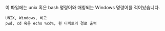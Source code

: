 이 파일에는 unix 혹은 bash 명령어와 매칭되는 Windows 명령어를 적어놨습니다.

```
UNIX, Windows, 비고
pwd, cd 혹은 echo %cd%, 현 디렉토리 경로 출력
```
